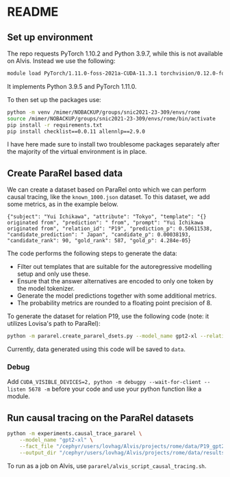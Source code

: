 # README

## Set up environment

The repo requests PyTorch 1.10.2 and Python 3.9.7, while this is not available on Alvis. Instead we use the following:
```bash
module load PyTorch/1.11.0-foss-2021a-CUDA-11.3.1 torchvision/0.12.0-foss-2021a-PyTorch-1.11.0-CUDA-11.3.1
```

It implements Python 3.9.5 and PyTorch 1.11.0.

To then set up the packages use:

``` bash
python -m venv /mimer/NOBACKUP/groups/snic2021-23-309/envs/rome
source /mimer/NOBACKUP/groups/snic2021-23-309/envs/rome/bin/activate
pip install -r requirements.txt
pip install checklist==0.0.11 allennlp==2.9.0
```

I have here made sure to install two troublesome packages separately after the majority of the virtual environment is in place.  

## Create ParaRel based data

We can create a dataset based on ParaRel onto which we can perform causal tracing, like the `known_1000.json` dataset. To this dataset, we add some metrics, as in the example below. 

```
{"subject": "Yui Ichikawa", "attribute": "Tokyo", "template": "{} originated from", "prediction": " from", "prompt": "Yui Ichikawa originated from", "relation_id": "P19", "prediction_p": 0.50611538, "candidate_prediction": " Japan", "candidate_p": 0.00038193, "candidate_rank": 90, "gold_rank": 587, "gold_p": 4.284e-05}
```

The code performs the following steps to generate the data:
- Filter out templates that are suitable for the autoregressive modelling setup and only use these.
- Ensure that the answer alternatives are encoded to only one token by the model tokenizer.
- Generate the model predictions together with some additional metrics.
- The probability metrics are rounded to a floating point precision of 8.

To generate the dataset for relation P19, use the following code (note: it utilizes Lovisa's path to ParaRel):

```bash
python -m pararel.create_pararel_dsets.py --model_name gpt2-xl --relation P19 --output_folder data --pararel_data_path "/cephyr/users/lovhag/Alvis/projects/pararel/data/all_n1_atlas_no_space"
```

Currently, data generated using this code will be saved to `data`.

### Debug

Add `CUDA_VISIBLE_DEVICES=2, python -m debugpy --wait-for-client --listen 5678 -m` before your code and use your python function like a module.


## Run causal tracing on the ParaRel datasets

```bash
python -m experiments.causal_trace_pararel \
    --model_name "gpt2-xl" \
    --fact_file "/cephyr/users/lovhag/Alvis/projects/rome/data/P19_gpt2_xl_preds.jsonl" \
    --output_dir "/cephyr/users/lovhag/Alvis/projects/rome/data/results/gpt2-xl/causal_trace_pararel"
```

To run as a job on Alvis, use `pararel/alvis_script_causal_tracing.sh`.